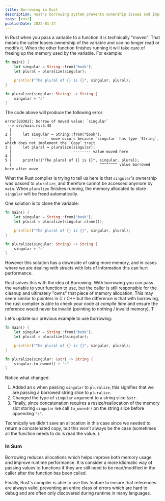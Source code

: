 ```yaml
---
title: Borrowing in Rust
description: Rust's borrowing system prevents ownership issues and improves memory usage and performance.
tags: [rust]
publishDate: 2022-01-27
---
```


In Rust when you pass a variable to a function it is technically "moved". That means the caller looses ownership of the variable and can no longer read or modify it. When the other function finishes running it will take care of freeing up the memory used by the variable. For example:

```rust
fn main() {
    let singular = String::from("book");
    let plural = pluralize(singular);

    println!("The plural of {} is {}", singular, plural);
}

fn pluralize(singular: String) -> String {
    singular + "s"
}
```

The code above will produce the following error:

```
error[E0382]: borrow of moved value: `singular`
 --> src/main.rs:5:48
  |
2 |     let singular = String::from("book");
  |         -------- move occurs because `singular` has type `String`, which does not implement the `Copy` trait
3 |     let plural = pluralize(singular);
  |                            -------- value moved here
4 |
5 |     println!("The plural of {} is {}", singular, plural);
  |                                        ^^^^^^^^ value borrowed here after move
```

What the Rust compiler is trying to tell us here is that `singular`'s ownership
was passed to `pluralize`, and therefore cannot be accessed anymore by `main`.
When `pluralize` finishes running, the memory allocated to store `singular` will
be freed automatically.

One solution is to clone the variable:

```rust
fn main() {
    let singular = String::from("book");
    let plural = pluralize(singular.clone());

    println!("The plural of {} is {}", singular, plural);
}

fn pluralize(singular: String) -> String {
    singular + "s"
}
```

However this solution has a downside of using more memory, and in cases where we
are dealing with structs with lots of information this can hurt performance.

Rust solves this with the idea of Borrowing. With borrowing you can pass the
variable to your function to use, but the caller is still responsible for the
cleanup and ultimately "owns" that piece of memory allocation. This may seem
similar to pointers in C / C++ but the difference is that with borrowing, the
rust compiler is able to check your code at _compile time_ and ensure the
reference would never be invalid (pointing to nothing / invalid memory). T

Let's update our previous example to use borrowing:

```rust
fn main() {
    let singular = String::from("book");
    let plural = pluralize(&singular);

    println!("The plural of {} is {}", singular, plural);
}

fn pluralize(singular: &str) -> String {
    singular.to_owned() + "s"
}
```

Notice what changed:

1. Added an `&` when passing `singular` to `pluralize`, this signifies that we
   are passing a borrowed string slice to `pluralize`.
2. Changed the type of `singular` argument to a string slice `&str`.
3. Finally, since concatenation requires a resize/reallocation of the memory
   slot storing `singular` we call `to_owned()` on the string slice before
   appending `"s"`.

Technically we didn't save an allocation in this case since we needed to return
a concatenated copy, but this won't always be the case (sometimes all the
function needs to do is read the value..).

### In Sum

Borrowing reduces allocations which helps improve both memory usage and improve
runtime performance. It is consider a more idiomatic way of passing values to
functions if they are still need to be read/modified in the caller after the
function has been called.

Finally, Rust's compiler is able to use this feature to ensure that references
are always valid, preventing an entire class of errors which are hard to debug
and are often only discovered during runtime in many languages.
